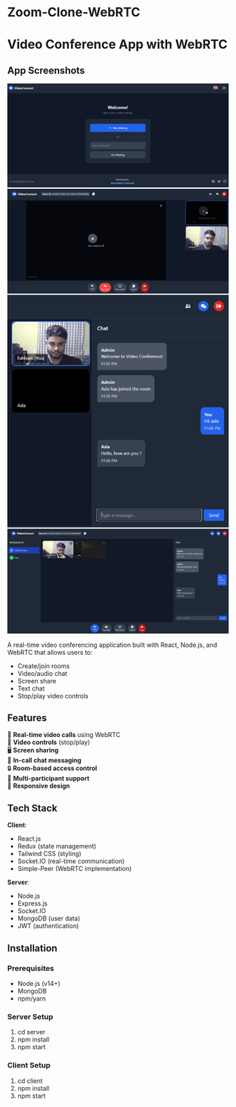 # Zoom-Clone-WebRTC
# Video Conference App with WebRTC

## App Screenshots

![App Home View](./screenshots/home.png)
![App Room View](./screenshots/room.png)
![App Chat View](./screenshots/chat.png)
![App Grid View](./screenshots/grid.png)

A real-time video conferencing application built with React, Node.js, and WebRTC that allows users to:
- Create/join rooms
- Video/audio chat
- Screen share
- Text chat
- Stop/play video controls

## Features

🎥 **Real-time video calls** using WebRTC  
🎤 **Video controls** (stop/play)  
🖥️ **Screen sharing**  
💬 **In-call chat messaging**  
🔒 **Room-based access control**  
👥 **Multi-participant support**  
📱 **Responsive design**  

## Tech Stack

**Client**:
- React.js
- Redux (state management)
- Tailwind CSS (styling)
- Socket.IO (real-time communication)
- Simple-Peer (WebRTC implementation)

**Server**:
- Node.js
- Express.js
- Socket.IO
- MongoDB (user data)
- JWT (authentication)

## Installation

### Prerequisites
- Node.js (v14+)
- MongoDB
- npm/yarn

### Server Setup

   1. cd server
   2. npm install
   3. npm start

### Client Setup
 
   1. cd client
   2. npm install
   3. npm start
